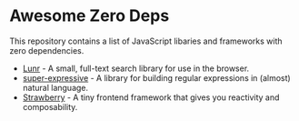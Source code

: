 # Awesome Zero Deps

This repository contains a list of JavaScript libaries and frameworks with zero dependencies.

* [Lunr](https://github.com/olivernn/lunr.js) - A small, full-text search library for use in the browser.
* [super-expressive](https://github.com/francisrstokes/super-expressive) - A library for building regular expressions in (almost) natural language.
* [Strawberry](https://github.com/18alantom/strawberry) - A tiny frontend framework that gives you reactivity and composability.
